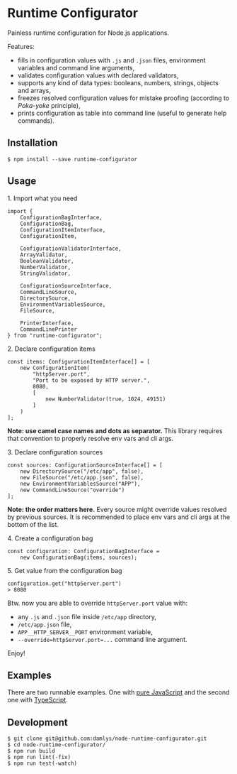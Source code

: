 Runtime Configurator
===

Painless runtime configuration for Node.js applications.

Features:

- fills in configuration values with `.js` and `.json` files,
  environment variables and command line arguments,
- validates configuration values with declared validators,
- supports any kind of data types: booleans, numbers, strings,
  objects and arrays,
- freezes resolved configuration values for mistake proofing
  (according to *Poka-yoke* principle),
- prints configuration as table into command line
  (useful to generate help commands).

## Installation

```
$ npm install --save runtime-configurator
```

## Usage

1\. Import what you need

```
import {
    ConfigurationBagInterface,
    ConfigurationBag,
    ConfigurationItemInterface,
    ConfigurationItem,

    ConfigurationValidatorInterface,
    ArrayValidator,
    BooleanValidator,
    NumberValidator,
    StringValidator,

    ConfigurationSourceInterface,
    CommandLineSource,
    DirectorySource,
    EnvironmentVariablesSource,
    FileSource,

    PrinterInterface,
    CommandLinePrinter
} from "runtime-configurator";
```

2\. Declare configuration items

```
const items: ConfigurationItemInterface[] = [
    new ConfigurationItem(
        "httpServer.port",
        "Port to be exposed by HTTP server.",
        8080,
        [
            new NumberValidator(true, 1024, 49151)
        ]
    )
];
```

**Note: use camel case names and dots as separator.**
This library requires that convention to properly resolve
env vars and cli args.

3\. Declare configuration sources

```
const sources: ConfigurationSourceInterface[] = [
    new DirectorySource("/etc/app", false),
    new FileSource("/etc/app.json", false),
    new EnvironmentVariablesSource("APP"),
    new CommandLineSource("override")
];
```

**Note: the order matters here.** Every source might
override values resolved by previous sources.
It is recommended to place env vars and cli args
at the bottom of the list.

4\. Create a configuration bag

```
const configuration: ConfigurationBagInterface = 
    new ConfigurationBag(items, sources);
```

5\. Get value from the configuration bag

```
configuration.get("httpServer.port")
> 8080
```

Btw. now you are able to override `httpServer.port` value with:
                                
- any `.js` and `.json` file inside `/etc/app` directory,
- `/etc/app.json` file,
- `APP__HTTP_SERVER__PORT` environment variable,
- `--override=httpServer.port=...` command line argument.

Enjoy!

## Examples

There are two runnable examples. One with
[pure JavaScript](https://github.com/damlys/node-runtime-configurator/tree/master/examples/js-app)
and the second one with
[TypeScript](https://github.com/damlys/node-runtime-configurator/tree/master/examples/ts-app).

## Development

```
$ git clone git@github.com:damlys/node-runtime-configurator.git
$ cd node-runtime-configurator/
$ npm run build
$ npm run lint(-fix)
$ npm run test(-watch)
```
